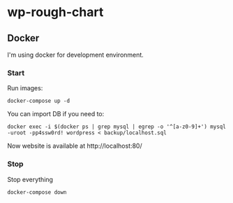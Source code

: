 # wp-rough-chart

## Docker

I'm using docker for development environment.

### Start

Run images:

```
docker-compose up -d
```

You can import DB if you need to:

```
docker exec -i $(docker ps | grep mysql | egrep -o '^[a-z0-9]+') mysql -uroot -pp4ssw0rd! wordpress < backup/localhost.sql
```

Now website is available at http://localhost:80/

### Stop

Stop everything

```
docker-compose down
```